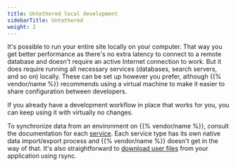 ```yaml
---
title: Untethered local development
sidebarTitle: Untethered
weight: 2
---
```


It's possible to run your entire site locally on your computer.
That way you get better performance as there's no extra latency to connect to a remote database and doesn't require an active Internet connection to work.
But it does require running all necessary services (databases, search servers, and so on) locally.
These can be set up however you prefer, although {{% vendor/name %}} recommends using a virtual machine to make it easier to share configuration between developers.

If you already have a development workflow in place that works for you, you can keep using it with virtually no changes.

To synchronize data from an environment on {{% vendor/name %}}, consult the documentation for each [service](/add-services/_index.md).
Each service type has its own native data import/export process and {{% vendor/name %}} doesn't get in the way of that.
It's also straightforward to [download user files](/learn/tutorials/exporting.md) from your application using rsync.
